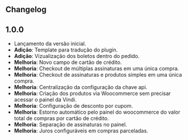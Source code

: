 ## Changelog

## 1.0.0
* Lançamento da versão inicial.
* **Adição**: Template para tradução do plugin.
* **Adição**: Vizualização dos boletos dentro do pedido.
* **Melhoria**: Novo campo de cartão de crédito.
* **Melhoria**: Checkout de múltiplas assinaturas em uma única compra.
* **Melhoria**: Checkout de assinaturas e produtos simples em uma única compra.
* **Melhoria**: Centralização da configuração da chave api.
* **Melhoria**: Criação dos produtos via Woocommerce sem precisar acessar o painel da Vindi.
* **Melhoria**: Configuração de desconto por cupom.
* **Melhoria**: Estorno automático pelo painel do woocommerce do valor total de compras por cartão de crédito.
* **Melhoria**: Separação de assinaturas no painel.
* **Melhoria**: Juros configuráveis em compras parceladas.

